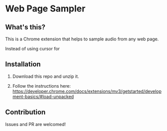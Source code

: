 # Web Page Sampler

## What's this?

This is a Chrome extension that helps to sample audio from any web page.

Instead of using cursor for 

## Installation

1. Download this repo and unzip it.

2. Follow the instructions here:
https://developer.chrome.com/docs/extensions/mv3/getstarted/development-basics/#load-unpacked

## Contribution

Issues and PR are welcomed!